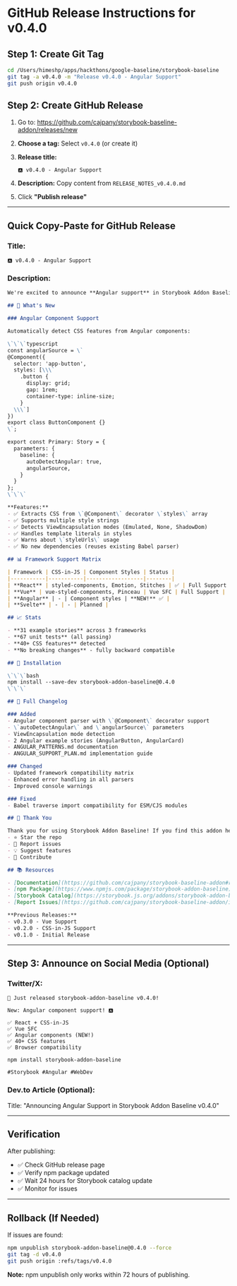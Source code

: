 # GitHub Release Instructions for v0.4.0

## Step 1: Create Git Tag

```bash
cd /Users/himeshp/apps/hackthons/google-baseline/storybook-baseline
git tag -a v0.4.0 -m "Release v0.4.0 - Angular Support"
git push origin v0.4.0
```

## Step 2: Create GitHub Release

1. Go to: https://github.com/cajpany/storybook-baseline-addon/releases/new

2. **Choose a tag:** Select `v0.4.0` (or create it)

3. **Release title:** 
   ```
   🅰️ v0.4.0 - Angular Support
   ```

4. **Description:** Copy content from `RELEASE_NOTES_v0.4.0.md`

5. Click **"Publish release"**

---

## Quick Copy-Paste for GitHub Release

### Title:
```
🅰️ v0.4.0 - Angular Support
```

### Description:
```markdown
We're excited to announce **Angular support** in Storybook Addon Baseline! This release adds automatic CSS extraction from Angular components, making it the third major framework fully supported.

## 🎉 What's New

### Angular Component Support

Automatically detect CSS features from Angular components:

\`\`\`typescript
const angularSource = \`
@Component({
  selector: 'app-button',
  styles: [\\\`
    .button {
      display: grid;
      gap: 1rem;
      container-type: inline-size;
    }
  \\\`]
})
export class ButtonComponent {}
\`;

export const Primary: Story = {
  parameters: {
    baseline: {
      autoDetectAngular: true,
      angularSource,
    }
  }
};
\`\`\`

**Features:**
- ✅ Extracts CSS from \`@Component\` decorator \`styles\` array
- ✅ Supports multiple style strings
- ✅ Detects ViewEncapsulation modes (Emulated, None, ShadowDom)
- ✅ Handles template literals in styles
- ✅ Warns about \`styleUrls\` usage
- ✅ No new dependencies (reuses existing Babel parser)

## 📊 Framework Support Matrix

| Framework | CSS-in-JS | Component Styles | Status |
|-----------|-----------|------------------|--------|
| **React** | styled-components, Emotion, Stitches | ✅ | Full Support |
| **Vue** | vue-styled-components, Pinceau | Vue SFC | Full Support |
| **Angular** | - | Component styles | **NEW!** ✅ |
| **Svelte** | - | - | Planned |

## 📈 Stats

- **31 example stories** across 3 frameworks
- **67 unit tests** (all passing)
- **40+ CSS features** detected
- **No breaking changes** - fully backward compatible

## 🚀 Installation

\`\`\`bash
npm install --save-dev storybook-addon-baseline@0.4.0
\`\`\`

## 📝 Full Changelog

### Added
- Angular component parser with \`@Component\` decorator support
- \`autoDetectAngular\` and \`angularSource\` parameters
- ViewEncapsulation mode detection
- 2 Angular example stories (AngularButton, AngularCard)
- ANGULAR_PATTERNS.md documentation
- ANGULAR_SUPPORT_PLAN.md implementation guide

### Changed
- Updated framework compatibility matrix
- Enhanced error handling in all parsers
- Improved console warnings

### Fixed
- Babel traverse import compatibility for ESM/CJS modules

## 🙏 Thank You

Thank you for using Storybook Addon Baseline! If you find this addon helpful, please:
- ⭐ Star the repo
- 🐛 Report issues
- 💡 Suggest features
- 🤝 Contribute

## 📚 Resources

- [Documentation](https://github.com/cajpany/storybook-baseline-addon#readme)
- [npm Package](https://www.npmjs.com/package/storybook-addon-baseline)
- [Storybook Catalog](https://storybook.js.org/addons/storybook-addon-baseline)
- [Report Issues](https://github.com/cajpany/storybook-baseline-addon/issues)

**Previous Releases:**
- v0.3.0 - Vue Support
- v0.2.0 - CSS-in-JS Support
- v0.1.0 - Initial Release
```

---

## Step 3: Announce on Social Media (Optional)

### Twitter/X:
```
🎉 Just released storybook-addon-baseline v0.4.0!

New: Angular component support! 🅰️

✅ React + CSS-in-JS
✅ Vue SFC
✅ Angular components (NEW!)
✅ 40+ CSS features
✅ Browser compatibility

npm install storybook-addon-baseline

#Storybook #Angular #WebDev
```

### Dev.to Article (Optional):
Title: "Announcing Angular Support in Storybook Addon Baseline v0.4.0"

---

## Verification

After publishing:
- ✅ Check GitHub release page
- ✅ Verify npm package updated
- ✅ Wait 24 hours for Storybook catalog update
- ✅ Monitor for issues

---

## Rollback (If Needed)

If issues are found:
```bash
npm unpublish storybook-addon-baseline@0.4.0 --force
git tag -d v0.4.0
git push origin :refs/tags/v0.4.0
```

**Note:** npm unpublish only works within 72 hours of publishing.
